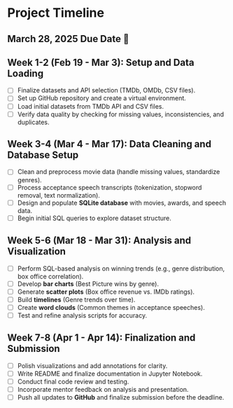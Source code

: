 # Project Timeline

## March 28, 2025 Due Date 📅

## Week 1-2 (Feb 19 - Mar 3): Setup and Data Loading

- [ ] Finalize datasets and API selection (TMDb, OMDb, CSV files).  
- [ ] Set up GitHub repository and create a virtual environment.  
- [ ] Load initial datasets from TMDb API and CSV files.  
- [ ] Verify data quality by checking for missing values, inconsistencies, and duplicates.  

## Week 3-4 (Mar 4 - Mar 17): Data Cleaning and Database Setup

- [ ] Clean and preprocess movie data (handle missing values, standardize genres).  
- [ ] Process acceptance speech transcripts (tokenization, stopword removal, text normalization).  
- [ ] Design and populate **SQLite database** with movies, awards, and speech data.  
- [ ] Begin initial SQL queries to explore dataset structure.  

## Week 5-6 (Mar 18 - Mar 31): Analysis and Visualization

- [ ] Perform SQL-based analysis on winning trends (e.g., genre distribution, box office correlation).  
- [ ] Develop **bar charts** (Best Picture wins by genre).  
- [ ] Generate **scatter plots** (Box office revenue vs. IMDb ratings).  
- [ ] Build **timelines** (Genre trends over time).  
- [ ] Create **word clouds** (Common themes in acceptance speeches).  
- [ ] Test and refine analysis scripts for accuracy.  

## Week 7-8 (Apr 1 - Apr 14): Finalization and Submission

- [ ] Polish visualizations and add annotations for clarity.  
- [ ] Write README and finalize documentation in Jupyter Notebook.  
- [ ] Conduct final code review and testing.  
- [ ] Incorporate mentor feedback on analysis and presentation.  
- [ ] Push all updates to **GitHub** and finalize submission before the deadline.  

